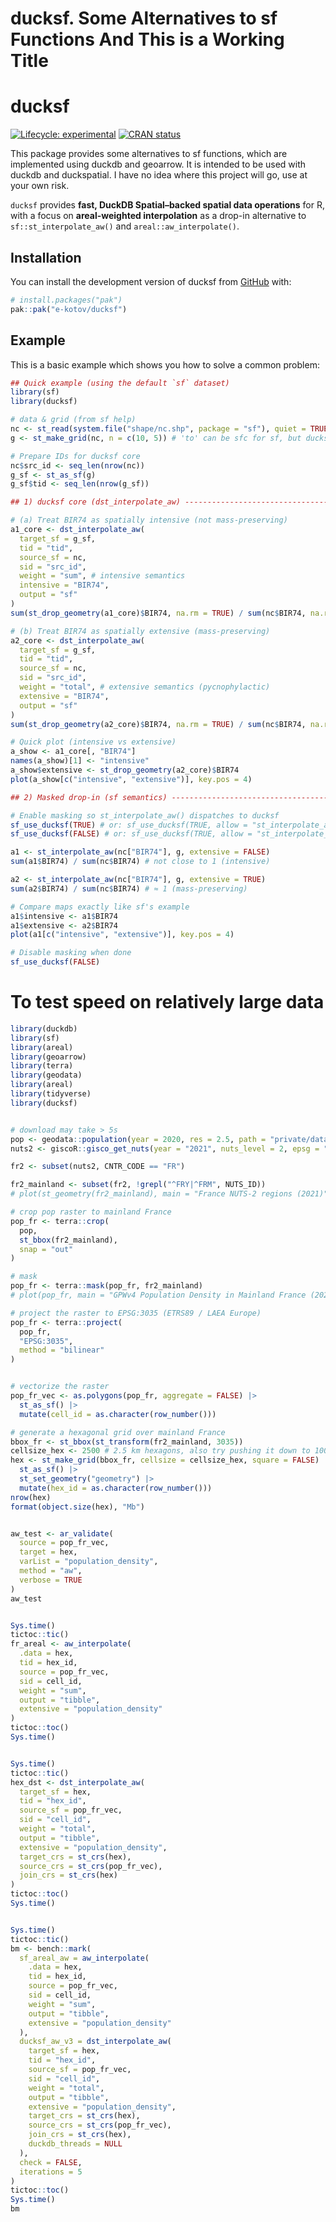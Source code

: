 # ducksf. Some Alternatives to sf Functions And This is a Working Title


<!-- README.md is generated from README.qmd. Please edit that file -->

# ducksf

<!-- badges: start -->

[![Lifecycle:
experimental](https://img.shields.io/badge/lifecycle-experimental-orange.svg)](https://lifecycle.r-lib.org/articles/stages.html#experimental)
[![CRAN
status](https://www.r-pkg.org/badges/version/ducksf.png)](https://CRAN.R-project.org/package=ducksf)
<!-- badges: end -->

This package provides some alternatives to sf functions, which are
implemented using duckdb and geoarrow. It is intended to be used with
duckdb and duckspatial. I have no idea where this project will go, use
at your own risk.

`ducksf` provides **fast, DuckDB Spatial–backed spatial data
operations** for R,  
with a focus on **areal-weighted interpolation** as a drop-in
alternative to  
`sf::st_interpolate_aw()` and `areal::aw_interpolate()`.

## Installation

You can install the development version of ducksf from
[GitHub](https://github.com/e-kotov/ducksf) with:

``` r
# install.packages("pak")
pak::pak("e-kotov/ducksf")
```

## Example

This is a basic example which shows you how to solve a common problem:

``` r
## Quick example (using the default `sf` dataset)
library(sf)
library(ducksf)

# data & grid (from sf help)
nc <- st_read(system.file("shape/nc.shp", package = "sf"), quiet = TRUE)
g <- st_make_grid(nc, n = c(10, 5)) # 'to' can be sfc for sf, but ducksf core needs an sf with an ID

# Prepare IDs for ducksf core
nc$src_id <- seq_len(nrow(nc))
g_sf <- st_as_sf(g)
g_sf$tid <- seq_len(nrow(g_sf))

## 1) ducksf core (dst_interpolate_aw) --------------------------------------

# (a) Treat BIR74 as spatially intensive (not mass-preserving)
a1_core <- dst_interpolate_aw(
  target_sf = g_sf,
  tid = "tid",
  source_sf = nc,
  sid = "src_id",
  weight = "sum", # intensive semantics
  intensive = "BIR74",
  output = "sf"
)
sum(st_drop_geometry(a1_core)$BIR74, na.rm = TRUE) / sum(nc$BIR74, na.rm = TRUE)

# (b) Treat BIR74 as spatially extensive (mass-preserving)
a2_core <- dst_interpolate_aw(
  target_sf = g_sf,
  tid = "tid",
  source_sf = nc,
  sid = "src_id",
  weight = "total", # extensive semantics (pycnophylactic)
  extensive = "BIR74",
  output = "sf"
)
sum(st_drop_geometry(a2_core)$BIR74, na.rm = TRUE) / sum(nc$BIR74, na.rm = TRUE)

# Quick plot (intensive vs extensive)
a_show <- a1_core[, "BIR74"]
names(a_show)[1] <- "intensive"
a_show$extensive <- st_drop_geometry(a2_core)$BIR74
plot(a_show[c("intensive", "extensive")], key.pos = 4)

## 2) Masked drop-in (sf semantics) -----------------------------------------

# Enable masking so st_interpolate_aw() dispatches to ducksf
sf_use_ducksf(TRUE) # or: sf_use_ducksf(TRUE, allow = "st_interpolate_aw")
sf_use_ducksf(FALSE) # or: sf_use_ducksf(TRUE, allow = "st_interpolate_aw")

a1 <- st_interpolate_aw(nc["BIR74"], g, extensive = FALSE)
sum(a1$BIR74) / sum(nc$BIR74) # not close to 1 (intensive)

a2 <- st_interpolate_aw(nc["BIR74"], g, extensive = TRUE)
sum(a2$BIR74) / sum(nc$BIR74) # ≈ 1 (mass-preserving)

# Compare maps exactly like sf's example
a1$intensive <- a1$BIR74
a1$extensive <- a2$BIR74
plot(a1[c("intensive", "extensive")], key.pos = 4)

# Disable masking when done
sf_use_ducksf(FALSE)
```

# To test speed on relatively large data

``` r
library(duckdb)
library(sf)
library(areal)
library(geoarrow)
library(terra)
library(geodata)
library(areal)
library(tidyverse)
library(ducksf)


# download may take > 5s
pop <- geodata::population(year = 2020, res = 2.5, path = "private/data") # GPWv4 density
nuts2 <- giscoR::gisco_get_nuts(year = "2021", nuts_level = 2, epsg = "4326")

fr2 <- subset(nuts2, CNTR_CODE == "FR")

fr2_mainland <- subset(fr2, !grepl("^FRY|^FRM", NUTS_ID))
# plot(st_geometry(fr2_mainland), main = "France NUTS-2 regions (2021)")

# crop pop raster to mainland France
pop_fr <- terra::crop(
  pop,
  st_bbox(fr2_mainland),
  snap = "out"
)

# mask
pop_fr <- terra::mask(pop_fr, fr2_mainland)
# plot(pop_fr, main = "GPWv4 Population Density in Mainland France (2020)")

# project the raster to EPSG:3035 (ETRS89 / LAEA Europe)
pop_fr <- terra::project(
  pop_fr,
  "EPSG:3035",
  method = "bilinear"
)


# vectorize the raster
pop_fr_vec <- as.polygons(pop_fr, aggregate = FALSE) |>
  st_as_sf() |>
  mutate(cell_id = as.character(row_number()))

# generate a hexagonal grid over mainland France
bbox_fr <- st_bbox(st_transform(fr2_mainland, 3035))
cellsize_hex <- 2500 # 2.5 km hexagons, also try pushing it down to 1000 m
hex <- st_make_grid(bbox_fr, cellsize = cellsize_hex, square = FALSE) |>
  st_as_sf() |>
  st_set_geometry("geometry") |>
  mutate(hex_id = as.character(row_number()))
nrow(hex)
format(object.size(hex), "Mb")


aw_test <- ar_validate(
  source = pop_fr_vec,
  target = hex,
  varList = "population_density",
  method = "aw",
  verbose = TRUE
)
aw_test


Sys.time()
tictoc::tic()
fr_areal <- aw_interpolate(
  .data = hex,
  tid = hex_id,
  source = pop_fr_vec,
  sid = cell_id,
  weight = "sum",
  output = "tibble",
  extensive = "population_density"
)
tictoc::toc()
Sys.time()


Sys.time()
tictoc::tic()
hex_dst <- dst_interpolate_aw(
  target_sf = hex,
  tid = "hex_id",
  source_sf = pop_fr_vec,
  sid = "cell_id",
  weight = "total",
  output = "tibble",
  extensive = "population_density",
  target_crs = st_crs(hex),
  source_crs = st_crs(pop_fr_vec),
  join_crs = st_crs(hex)
)
tictoc::toc()
Sys.time()


Sys.time()
tictoc::tic()
bm <- bench::mark(
  sf_areal_aw = aw_interpolate(
    .data = hex,
    tid = hex_id,
    source = pop_fr_vec,
    sid = cell_id,
    weight = "sum",
    output = "tibble",
    extensive = "population_density"
  ),
  ducksf_aw_v3 = dst_interpolate_aw(
    target_sf = hex,
    tid = "hex_id",
    source_sf = pop_fr_vec,
    sid = "cell_id",
    weight = "total",
    output = "tibble",
    extensive = "population_density",
    target_crs = st_crs(hex),
    source_crs = st_crs(pop_fr_vec),
    join_crs = st_crs(hex),
    duckdb_threads = NULL
  ),
  check = FALSE,
  iterations = 5
)
tictoc::toc()
Sys.time()
bm
```
